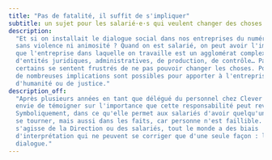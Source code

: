 ```yaml
---
title: "Pas de fatalité, il suffit de s'impliquer"
subtitle: un sujet pour les salarié·e·s qui veulent changer des choses
description:
  "Et si on installait le dialogue social dans nos entreprises du numérique,
  sans violence ni animosité ? Quand on est salarié, on peut avoir l'impression
  que l'entreprise dans laquelle on travaille est un agglomérat complexe
  d'entités juridiques, administratives, de production, de contrôle… Parfois,
  certains se sentent frustrés de ne pas pouvoir changer les choses. Pourtant,
  de nombreuses implications sont possibles pour apporter à l'entreprise un peu
  d'humanité ou de justice."
description_off:
  "Après plusieurs années en tant que délégué du personnel chez Clever Age, j'ai
  envie de témoigner sur l'importance que cette responsabilité peut revêtir.
  Symboliquement, dans ce qu'elle permet aux salariés d'avoir quelqu'un vers qui
  se tourner, mais aussi dans les faits, car personne n'est faillible. Qu'il
  s'agisse de la Direction ou des salariés, tout le monde a des biais
  d'interprétation qui ne peuvent se corriger que d'une seule façon : le
  dialogue."
---
```


<!-- @format -->
